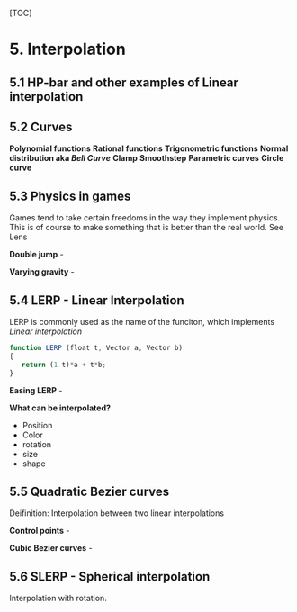 [TOC]

# 5. Interpolation

## 5.1 HP-bar and other examples of Linear interpolation

## 5.2 Curves

**Polynomial functions**
**Rational functions** 
**Trigonometric functions** 
**Normal distribution aka *Bell Curve*** 
**Clamp** 
**Smoothstep**
**Parametric curves** 
**Circle curve** 

## 5.3 Physics in games

Games tend to take certain freedoms in the way they implement physics. This is of course to make something that is better than the real world. See Lens

**Double jump** -

**Varying gravity** - 

## 5.4 LERP - Linear Interpolation

LERP is commonly used as the name of the funciton, which implements *Linear interpolation*

```javascript
function LERP (float t, Vector a, Vector b) 
{
   return (1-t)*a + t*b;
}
```


**Easing LERP** - 

**What can be interpolated?**

- Position
- Color
- rotation
- size
- shape

## 5.5 Quadratic Bezier curves

Deifinition: Interpolation between two linear interpolations

**Control points** -

**Cubic Bezier curves** -

## 5.6 SLERP - Spherical interpolation

Interpolation with rotation.